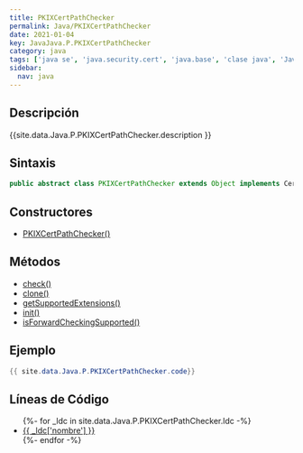 ```yaml
---
title: PKIXCertPathChecker
permalink: Java/PKIXCertPathChecker
date: 2021-01-04
key: JavaJava.P.PKIXCertPathChecker
category: java
tags: ['java se', 'java.security.cert', 'java.base', 'clase java', 'Java 1.4']
sidebar: 
  nav: java
---
```


## Descripción
{{site.data.Java.P.PKIXCertPathChecker.description }}

## Sintaxis
~~~java
public abstract class PKIXCertPathChecker extends Object implements CertPathChecker, Cloneable
~~~

## Constructores
* [PKIXCertPathChecker()](/Java/PKIXCertPathChecker/PKIXCertPathChecker/)

## Métodos
* [check()](/Java/PKIXCertPathChecker/check)
* [clone()](/Java/PKIXCertPathChecker/clone)
* [getSupportedExtensions()](/Java/PKIXCertPathChecker/getSupportedExtensions)
* [init()](/Java/PKIXCertPathChecker/init)
* [isForwardCheckingSupported()](/Java/PKIXCertPathChecker/isForwardCheckingSupported)

## Ejemplo
~~~java
{{ site.data.Java.P.PKIXCertPathChecker.code}}
~~~

## Líneas de Código
<ul>
{%- for _ldc in site.data.Java.P.PKIXCertPathChecker.ldc -%}
   <li>
       <a href="{{_ldc['url'] }}">{{ _ldc['nombre'] }}</a>
   </li>
{%- endfor -%}
</ul>
